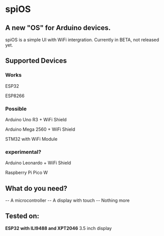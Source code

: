 # spiOS
## A new "OS" for Arduino devices.
spiOS is a simple UI with WiFi intergration.
Currently in BETA, not released yet.
## Supported Devices 
### Works
ESP32 

ESP8266
### Possible
Arduino Uno R3 + WiFi Shield 

Arduino Mega 2560 + WiFi Shield

STM32 with WiFi Module
### experimental?
Arduino Leonardo + WiFi Shield

Raspberry Pi Pico W
## What do you need?
-- A microcontroller
-- A display with touch
-- Nothing more
## Tested on:
**ESP32 with ILI9488 and XPT2046**
3.5 inch display
